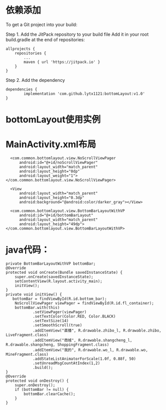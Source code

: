 # 依赖添加 
To get a Git project into your build:

Step 1. Add the JitPack repository to your build file
Add it in your root build.gradle at the end of repositories:

	allprojects {
		repositories {
			...
			maven { url 'https://jitpack.io' }
		}
	}

Step 2. Add the dependency

	dependencies {
	        implementation 'com.github.lytx1121:bottomLayout:v1.0'
	}
  
# bottomLayout使用实例
# MainActivity.xml布局
  <?xml version="1.0" encoding="utf-8"?>
  <LinearLayout xmlns:android="http://schemas.android.com/apk/res/android"
      xmlns:tools="http://schemas.android.com/tools"
      android:layout_width="match_parent"
      android:layout_height="match_parent"
      android:orientation="vertical"
      tools:context="com.common.bottomlayout.MainActivity">

      <com.common.bottomlayout.view.NoScrollViewPager
          android:id="@+id/noScrollViewPager"
          android:layout_width="match_parent"
          android:layout_height="0dp"
          android:layout_weight="1"></com.common.bottomlayout.view.NoScrollViewPager>

      <View
          android:layout_width="match_parent"
          android:layout_height="0.3dp"
          android:background="@android:color/darker_gray"></View>

      <com.common.bottomlayout.view.BottomBarLayoutWithVP
          android:id="@+id/bottomBarLayout"
          android:layout_width="match_parent"
          android:layout_height="49dp"></com.common.bottomlayout.view.BottomBarLayoutWithVP>

  </LinearLayout>

# java代码：
    private BottomBarLayoutWithVP bottomBar;
    @Override
    protected void onCreate(Bundle savedInstanceState) {
        super.onCreate(savedInstanceState);
        setContentView(R.layout.activity_main);
        initView();
    }
    private void initView() {
       bottomBar = findViewById(R.id.bottom_bar);
        NoScrollViewPager viewPager = findViewById(R.id.fl_container);
        bottomBar.with(this)
                .setViewPager(viewPager)
                .setTextColor(Color.RED, Color.BLACK)
                .setTextSize(14)
                .setSmoothScroll(true)
                .addItemView("直播", R.drawable.zhibo_l, R.drawable.zhibo, LiveFragment.class)
                .addItemView("商城", R.drawable.shangcheng_l, R.drawable.shangcheng, ShoppingFragment.class)
                .addItemView("我的", R.drawable.wo_l, R.drawable.wo, MineFragment.class)
                .addStateListAnimatorForScale(1.0f, 0.88f, 50)
                .setUnreadMsgCountAtIndex(1,2)
                .build();
    }
    @Override
    protected void onDestroy() {
        super.onDestroy();
        if (bottomBar != null) {
            bottomBar.clearCache();
        }
    }
 
